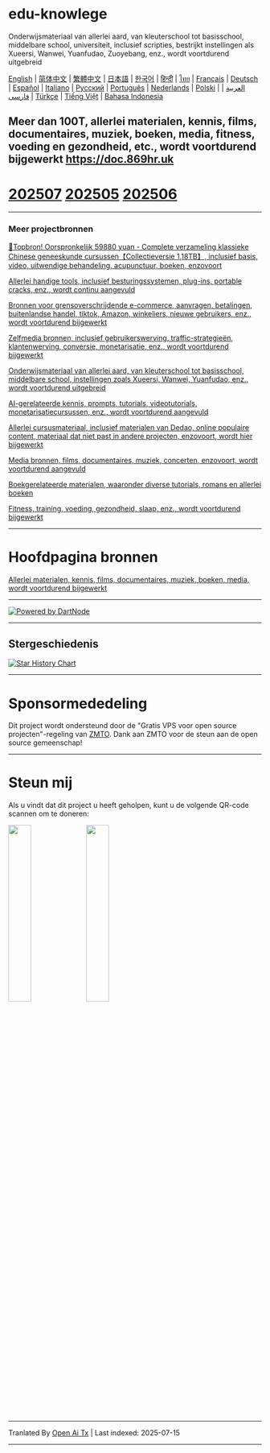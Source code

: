 # edu-knowlege
Onderwijsmateriaal van allerlei aard, van kleuterschool tot basisschool, middelbare school, universiteit, inclusief scripties, bestrijkt instellingen als Xueersi, Wanwei, Yuanfudao, Zuoyebang, enz., wordt voortdurend uitgebreid

[English](https://openaitx.github.io/view.html?user=mswnlz&project=edu-knowlege&lang=en) | [简体中文](https://openaitx.github.io/view.html?user=mswnlz&project=edu-knowlege&lang=zh-CN) | [繁體中文](https://openaitx.github.io/view.html?user=mswnlz&project=edu-knowlege&lang=zh-TW) | [日本語](https://openaitx.github.io/view.html?user=mswnlz&project=edu-knowlege&lang=ja) | [한국어](https://openaitx.github.io/view.html?user=mswnlz&project=edu-knowlege&lang=ko) | [हिन्दी](https://openaitx.github.io/view.html?user=mswnlz&project=edu-knowlege&lang=hi) | [ไทย](https://openaitx.github.io/view.html?user=mswnlz&project=edu-knowlege&lang=th) | [Français](https://openaitx.github.io/view.html?user=mswnlz&project=edu-knowlege&lang=fr) | [Deutsch](https://openaitx.github.io/view.html?user=mswnlz&project=edu-knowlege&lang=de) | [Español](https://openaitx.github.io/view.html?user=mswnlz&project=edu-knowlege&lang=es) | [Italiano](https://openaitx.github.io/view.html?user=mswnlz&project=edu-knowlege&lang=it) | [Русский](https://openaitx.github.io/view.html?user=mswnlz&project=edu-knowlege&lang=ru) | [Português](https://openaitx.github.io/view.html?user=mswnlz&project=edu-knowlege&lang=pt) | [Nederlands](https://openaitx.github.io/view.html?user=mswnlz&project=edu-knowlege&lang=nl) | [Polski](https://openaitx.github.io/view.html?user=mswnlz&project=edu-knowlege&lang=pl) | [العربية](https://openaitx.github.io/view.html?user=mswnlz&project=edu-knowlege&lang=ar) | [فارسی](https://openaitx.github.io/view.html?user=mswnlz&project=edu-knowlege&lang=fa) | [Türkçe](https://openaitx.github.io/view.html?user=mswnlz&project=edu-knowlege&lang=tr) | [Tiếng Việt](https://openaitx.github.io/view.html?user=mswnlz&project=edu-knowlege&lang=vi) | [Bahasa Indonesia](https://openaitx.github.io/view.html?user=mswnlz&project=edu-knowlege&lang=id)

Meer dan 100T, allerlei materialen, kennis, films, documentaires, muziek, boeken, media, fitness, voeding en gezondheid, etc., wordt voortdurend bijgewerkt https://doc.869hr.uk
------------------

# [202507](https://raw.githubusercontent.com/mswnlz/edu-knowlege/main/202507.md) [202505](https://raw.githubusercontent.com/mswnlz/edu-knowlege/main/202505.md) [202506](https://raw.githubusercontent.com/mswnlz/edu-knowlege/main/202506.md)


---------------

### Meer projectbronnen

[🎁Topbron! Oorspronkelijk 59880 yuan - Complete verzameling klassieke Chinese geneeskunde cursussen【Collectieversie 1,18TB】, inclusief basis, video, uitwendige behandeling, acupunctuur, boeken, enzovoort](https://github.com/mswnlz/chinese-traditional)

[Allerlei handige tools, inclusief besturingssystemen, plug-ins, portable cracks, enz., wordt continu aangevuld](https://github.com/mswnlz/tools)


[Bronnen voor grensoverschrijdende e-commerce, aanvragen, betalingen, buitenlandse handel, tiktok, Amazon, winkeliers, nieuwe gebruikers, enz., wordt voortdurend bijgewerkt](https://github.com/mswnlz/cross-border)

[Zelfmedia bronnen, inclusief gebruikerswerving, traffic-strategieën, klantenwerving, conversie, monetarisatie, enz., wordt voortdurend bijgewerkt](https://github.com/mswnlz/self-media)

[ Onderwijsmateriaal van allerlei aard, van kleuterschool tot basisschool, middelbare school, instellingen zoals Xueersi, Wanwei, Yuanfudao, enz., wordt voortdurend uitgebreid](https://github.com/mswnlz/edu-knowlege)

[AI-gerelateerde kennis, prompts, tutorials, videotutorials, monetarisatiecursussen, enz., wordt voortdurend aangevuld](https://github.com/mswnlz/AIknowledge)

[Allerlei cursusmateriaal, inclusief materialen van Dedao, online populaire content, materiaal dat niet past in andere projecten, enzovoort, wordt hier bijgewerkt](https://github.com/mswnlz/curriculum)

[Media bronnen, films, documentaires, muziek, concerten, enzovoort, wordt voortdurend aangevuld](https://github.com/mswnlz/movies)

[Boekgerelateerde materialen, waaronder diverse tutorials, romans en allerlei boeken](https://github.com/mswnlz/book)

[Fitness, training, voeding, gezondheid, slaap, enz., wordt voortdurend bijgewerkt](https://github.com/mswnlz/healthy)



---------------

# Hoofdpagina bronnen
[Allerlei materialen, kennis, films, documentaires, muziek, boeken, media, wordt voortdurend bijgewerkt](https://github.com/mswnlz)

---------------

[![Powered by DartNode](https://dartnode.com/branding/DN-Open-Source-sm.png)](https://dartnode.com "Powered by DartNode - Free VPS for Open Source")

---------------


## Stergeschiedenis
[![Star History Chart](https://api.star-history.com/svg?repos=mswnlz/edu-knowlege&type=Date)](https://www.star-history.com/#mswnlz/edu-knowlege&Date)

---------------



# Sponsormededeling
Dit project wordt ondersteund door de "Gratis VPS voor open source projecten"-regeling van [ZMTO](https://console.vtexs.com/?affid=12967).
Dank aan ZMTO voor de steun aan de open source gemeenschap!


---------------

# Steun mij

Als u vindt dat dit project u heeft geholpen, kunt u de volgende QR-code scannen om te doneren:
<p align="left">
  <img src="https://raw.githubusercontent.com/mswnlz/edu-knowlege/main/support-alipay.png" width="30%">
  <img src="https://raw.githubusercontent.com/mswnlz/edu-knowlege/main/wechat-qrcode.jpg" width="30%">
</p>


---

Tranlated By [Open Ai Tx](https://github.com/OpenAiTx/OpenAiTx) | Last indexed: 2025-07-15

---